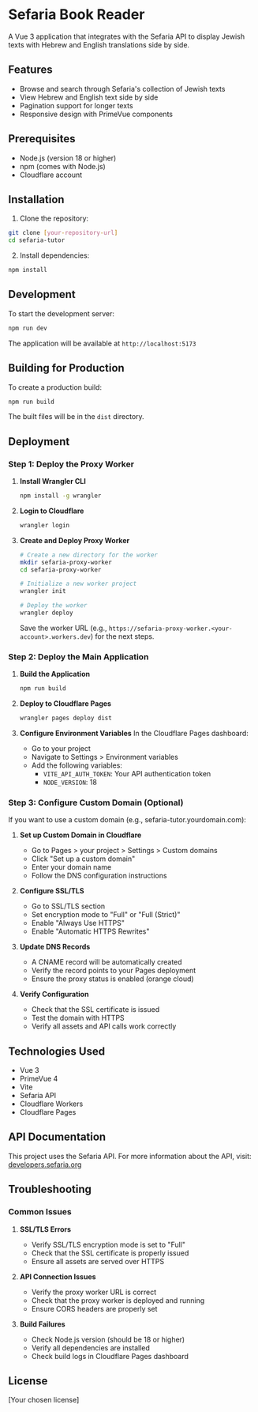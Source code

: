 # Sefaria Book Reader

A Vue 3 application that integrates with the Sefaria API to display Jewish texts with Hebrew and English translations side by side.

## Features

- Browse and search through Sefaria's collection of Jewish texts
- View Hebrew and English text side by side
- Pagination support for longer texts
- Responsive design with PrimeVue components

## Prerequisites

- Node.js (version 18 or higher)
- npm (comes with Node.js)
- Cloudflare account

## Installation

1. Clone the repository:
```bash
git clone [your-repository-url]
cd sefaria-tutor
```

2. Install dependencies:
```bash
npm install
```

## Development

To start the development server:

```bash
npm run dev
```

The application will be available at `http://localhost:5173`

## Building for Production

To create a production build:

```bash
npm run build
```

The built files will be in the `dist` directory.

## Deployment

### Step 1: Deploy the Proxy Worker

1. **Install Wrangler CLI**
   ```bash
   npm install -g wrangler
   ```

2. **Login to Cloudflare**
   ```bash
   wrangler login
   ```

3. **Create and Deploy Proxy Worker**
   ```bash
   # Create a new directory for the worker
   mkdir sefaria-proxy-worker
   cd sefaria-proxy-worker

   # Initialize a new worker project
   wrangler init

   # Deploy the worker
   wrangler deploy
   ```

   Save the worker URL (e.g., `https://sefaria-proxy-worker.<your-account>.workers.dev`) for the next steps.

### Step 2: Deploy the Main Application

1. **Build the Application**
   ```bash
   npm run build
   ```

2. **Deploy to Cloudflare Pages**
   ```bash
   wrangler pages deploy dist
   ```

3. **Configure Environment Variables**
   In the Cloudflare Pages dashboard:
   - Go to your project
   - Navigate to Settings > Environment variables
   - Add the following variables:
     - `VITE_API_AUTH_TOKEN`: Your API authentication token
     - `NODE_VERSION`: 18

### Step 3: Configure Custom Domain (Optional)

If you want to use a custom domain (e.g., sefaria-tutor.yourdomain.com):

1. **Set up Custom Domain in Cloudflare**
   - Go to Pages > your project > Settings > Custom domains
   - Click "Set up a custom domain"
   - Enter your domain name
   - Follow the DNS configuration instructions

2. **Configure SSL/TLS**
   - Go to SSL/TLS section
   - Set encryption mode to "Full" or "Full (Strict)"
   - Enable "Always Use HTTPS"
   - Enable "Automatic HTTPS Rewrites"

3. **Update DNS Records**
   - A CNAME record will be automatically created
   - Verify the record points to your Pages deployment
   - Ensure the proxy status is enabled (orange cloud)

4. **Verify Configuration**
   - Check that the SSL certificate is issued
   - Test the domain with HTTPS
   - Verify all assets and API calls work correctly

## Technologies Used

- Vue 3
- PrimeVue 4
- Vite
- Sefaria API
- Cloudflare Workers
- Cloudflare Pages

## API Documentation

This project uses the Sefaria API. For more information about the API, visit:
[developers.sefaria.org](https://developers.sefaria.org/)

## Troubleshooting

### Common Issues

1. **SSL/TLS Errors**
   - Verify SSL/TLS encryption mode is set to "Full"
   - Check that the SSL certificate is properly issued
   - Ensure all assets are served over HTTPS

2. **API Connection Issues**
   - Verify the proxy worker URL is correct
   - Check that the proxy worker is deployed and running
   - Ensure CORS headers are properly set

3. **Build Failures**
   - Check Node.js version (should be 18 or higher)
   - Verify all dependencies are installed
   - Check build logs in Cloudflare Pages dashboard

## License

[Your chosen license] 
